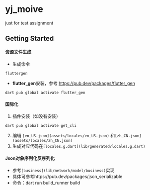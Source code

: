 # yj_moive

just for test assignment

## Getting Started

#### 资源文件生成

- 生成命令

```
fluttergen
```

- **flutter_gen**安装，参考 https://pub.dev/packages/flutter_gen

```
dart pub global activate flutter_gen
```

#### 国际化

1. 插件安装（如没有安装）
```
dart pub global activate get_cli
```
2. 编辑 ` [en_US.json](assets/locales/en_US.json) ` 和` [zh_CN.json](assets/locales/zh_CN.json) `
3. 生成对应代码在` [locales.g.dart](lib/generated/locales.g.dart) `

#### Json对象序列化反序列化

- 参考` [business](lib/network/model/business) `实现
- 具体可参考https://pub.dev/packages/json_serializable
- 命令：dart run build_runner build

